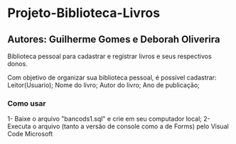 # Projeto-Biblioteca-Livros
## Autores: Guilherme Gomes e Deborah Oliverira

Biblioteca pessoal para cadastrar e registrar livros e seus respectivos donos. 

Com objetivo de organizar sua biblioteca pessoal, é possível cadastrar:
Leitor(Usuario);
Nome do livro;
Autor do livro;
Ano de publicação;

### Como usar

1- Baixe o arquivo "bancods1.sql" e crie em seu computador local;
2- Executa o arquivo (tanto a versão de console como a de Forms) pelo Visual Code Microsoft
